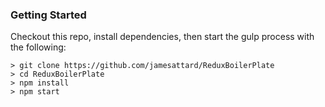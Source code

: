 ### Getting Started
Checkout this repo, install dependencies, then start the gulp process with the following:

```
> git clone https://github.com/jamesattard/ReduxBoilerPlate
> cd ReduxBoilerPlate
> npm install
> npm start
```
